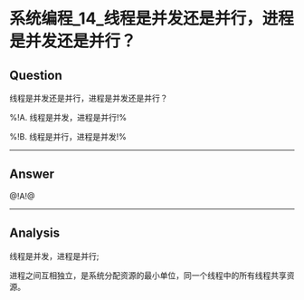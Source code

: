 # 系统编程_14_线程是并发还是并行，进程是并发还是并行？

## Question
线程是并发还是并行，进程是并发还是并行？

%!A. 线程是并发，进程是并行!%

%!B. 线程是并行，进程是并发!%

----

## Answer
@!A!@

----

## Analysis

线程是并发，进程是并行;

进程之间互相独立，是系统分配资源的最小单位，同一个线程中的所有线程共享资源。